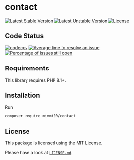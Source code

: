# contact

[![Latest Stable Version](https://poser.pugx.org/mimmi20/contact/v/stable?format=flat-square)](https://packagist.org/packages/mimmi20/contact)
[![Latest Unstable Version](https://poser.pugx.org/mimmi20/contact/v/unstable?format=flat-square)](https://packagist.org/packages/mimmi20/contact)
[![License](https://poser.pugx.org/mimmi20/contact/license?format=flat-square)](https://packagist.org/packages/mimmi20/contact)

## Code Status

[![codecov](https://codecov.io/gh/mimmi20/contact/branch/master/graph/badge.svg)](https://codecov.io/gh/mimmi20/contact)
[![Average time to resolve an issue](http://isitmaintained.com/badge/resolution/mimmi20/contact.svg)](http://isitmaintained.com/project/mimmi20/contact "Average time to resolve an issue")
[![Percentage of issues still open](http://isitmaintained.com/badge/open/mimmi20/contact.svg)](http://isitmaintained.com/project/mimmi20/contact "Percentage of issues still open")

## Requirements

This library requires PHP 8.1+.

## Installation

Run

```shell
composer require mimmi20/contact
```

## License

This package is licensed using the MIT License.

Please have a look at [`LICENSE.md`](LICENSE.md).

